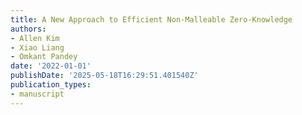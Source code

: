```yaml
---
title: A New Approach to Efficient Non-Malleable Zero-Knowledge
authors:
- Allen Kim
- Xiao Liang
- Omkant Pandey
date: '2022-01-01'
publishDate: '2025-05-18T16:29:51.401540Z'
publication_types:
- manuscript
---
```


